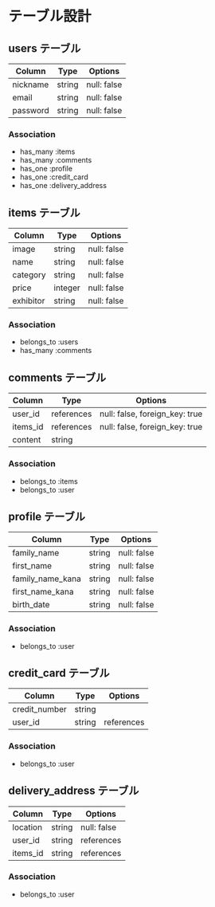 # テーブル設計

## users テーブル

| Column    | Type   | Options     |
| --------- | ------ | ----------- |
| nickname  | string | null: false |
| email     | string | null: false |
| password  | string | null: false |

### Association

- has_many :items
- has_many :comments
- has_one :profile
- has_one :credit_card
- has_one :delivery_address

## items テーブル

| Column    | Type    | Options     |
| --------- | ------- | ----------- |
| image     | string  | null: false |
| name      | string  | null: false |
| category  | string  | null: false |
| price     | integer | null: false |
| exhibitor | string  | null: false |

### Association

- belongs_to :users
- has_many :comments


## comments テーブル

| Column   | Type       | Options                        |
| -------- | ---------- | ------------------------------ |
| user_id  | references | null: false, foreign_key: true |
| items_id | references | null: false, foreign_key: true |
| content  | string     |                                |

### Association

- belongs_to :items
- belongs_to :user

## profile テーブル

| Column                | Type   | Options     |
| --------------------- | -------| ----------- |
| family_name           | string | null: false |
| first_name            | string | null: false |
| family_name_kana      | string | null: false |
| first_name_kana       | string | null: false |
| birth_date            | string | null: false |

### Association

- belongs_to :user

## credit_card テーブル

| Column        | Type       | Options                        |
| ------------- | ---------- | ------------------------------------------- |
| credit_number | string     |                                             |
| user_id       | string     | references | null: false, foreign_key: true |

### Association

- belongs_to :user

## delivery_address テーブル

| Column    | Type       | Options                                     |
| --------- | ---------- | ------------------------------------------- |
| location  | string     | null: false                                 |
| user_id   | string     | references | null: false, foreign_key: true |
| items_id  | string     | references | null: false, foreign_key: true |

### Association

- belongs_to :user